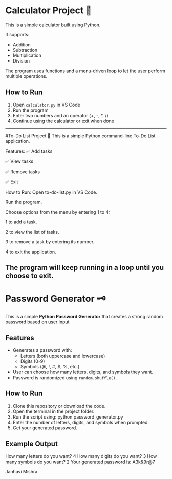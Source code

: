 # Calculator Project 🧮

This is a simple calculator built using Python.

It supports:
- Addition
- Subtraction
- Multiplication
- Division

The program uses functions and a menu-driven loop to let the user perform multiple operations.

## How to Run

1. Open `calculator.py` in VS Code
2. Run the program
3. Enter two numbers and an operator (+, -, *, /)
4. Continue using the calculator or exit when done
---

#To-Do List Project 📝
This is a simple Python command-line To-Do List application.

Features:
✅ Add tasks

✅ View tasks

✅ Remove tasks

✅ Exit

How to Run:
Open to-do-list.py in VS Code.

Run the program.

Choose options from the menu by entering 1 to 4:

1 to add a task.

2 to view the list of tasks.

3 to remove a task by entering its number.

4 to exit the application.

The program will keep running in a loop until you choose to exit.
---

# Password Generator 🗝️

This is a simple **Python Password Generator** that creates a strong random password based on user input
## Features
- Generates a password with:
  - Letters (both uppercase and lowercase)
  - Digits (0-9)
  - Symbols (@, !, #, $, %, etc.)
- User can choose how many letters, digits, and symbols they want.
- Password is randomized using `random.shuffle()`.

## How to Run
1. Clone this repository or download the code.
2. Open the terminal in the project folder.
3. Run the script using: python password_generator.py
4. Enter the number of letters, digits, and symbols when prompted.
5. Get your generated password.

## Example Output
How many letters do you want? 4
How many digits do you want? 3
How many symbols do you want? 2
Your generated password is: A3k&9r@7



 Janhavi Mishra
